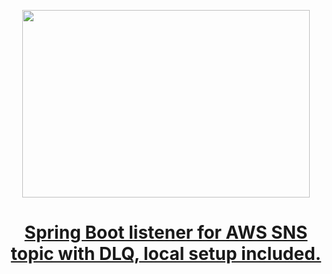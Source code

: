 
<p align="center">
  <img width="460" height="300" src="https://miro.medium.com/max/700/1*FC_f5qsSCUgvgAZnNrGIrQ.png">
</p>

<h1 align="center"><a href="https://medium.com/javarevisited/spring-boot-listener-for-aws-sns-topic-with-dlq-local-setup-included-9669f5f3717f">Spring Boot listener for AWS SNS topic with DLQ, local setup included.
</a></h1>
